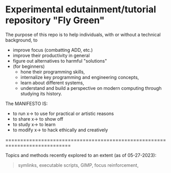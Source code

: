 # Experimental edutainment/tutorial repository "Fly Green"

The purpose of this repo is to help individuals, with or
without a technical background, to
- improve focus (combatting ADD, etc.)
- improve their productivity in general 
- figure out alternatives to harmful "solutions"
- (for beginners)
  - hone their programming skills,
  - internalize key programming and engineering concepts,
  - learn about different systems,
  - understand and build a perspective on modern computing
     through studying its history. 



The MANIFESTO IS:

- to run      x->	to use for practical or artistic reasons
- to share    x-> 	to show off
- to study    x->    	to learn
- to modify   x->	to hack ethically and creatively

============================================================================

Topics and methods recently explored to an extent (as of 05-27-2023):

> symlinks, executable scripts, GIMP, focus reinforcement, 

